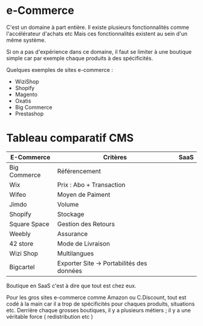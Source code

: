 # e-Commerce 

C'est un domaine à part entière. 
Il existe plusieurs fonctionnalités comme l'accélérateur d'achats etc 
Mais ces fonctionnalités existent au sein d'un même système. 

Si on a pas d'expérience dans ce domaine, il faut se limiter à une boutique simple car par exemple chaque produits à des spécificités. 

Quelques exemples de sites e-commerce : 

* WiziShop
* Shopify
* Magento
* Oxatis 
* Big Commerce 
* Prestashop 

# Tableau comparatif CMS # 

E-Commerce | Critères | SaaS
------------ | ------------- | -------------
Big Commerce | Référencement
Wix | Prix : Abo + Transaction 
Wifeo | Moyen de Paiment 
Jimdo | Volume
Shopify | Stockage 
Square Space | Gestion des Retours 
Weebly | Assurance 
42 store | Mode de Livraison 
Wizi Shop | Multilangues 
Bigcartel | Exporter Site -> Portabilités des données 

Boutique en SaaS c'est à dire que tout est chez eux. 

Pour les gros sites e-commerce comme Amazon ou C.Discount, tout est codé à la main car il a trop de spécificités pour chaques produits, situations etc. 
Derrière chaque grosses boutiques, il y a plusieurs métiers ; il y a une véritable force ( redistribution etc ) 
